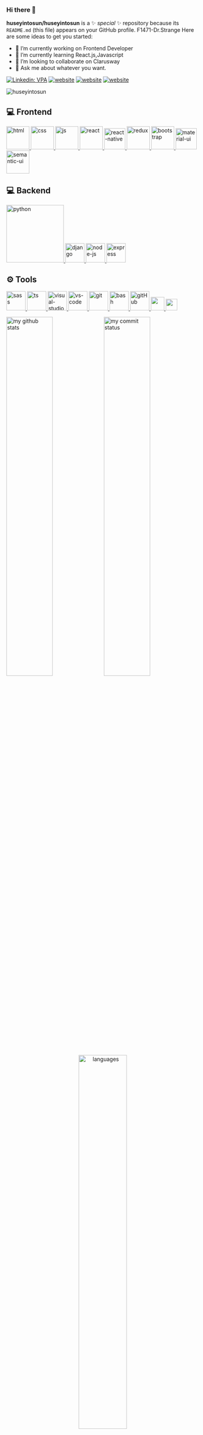 ### Hi there 👋

**huseyintosun/huseyintosun** is a ✨ _special_ ✨ repository because its `README.md` (this file) appears on your GitHub profile.
F1471-Dr.Strange
Here are some ideas to get you started:

- 🔭 I’m currently working on Frontend Developer
- 🌱 I’m currently learning React.js,Javascript
- 👯 I’m looking to collaborate on Clarusway
- 💬 Ask me about whatever you want.


[![Linkedin: VPA](https://img.shields.io/badge/linkedin-%230077B5.svg?&style=for-the-badge&logo=linkedin&logoColor=white)](https://www.linkedin.com/in/huseyintosun/)
[![website](https://img.shields.io/badge/stackoverflow-c8d6e5.svg?&style=for-the-badge&logo=stackoverflow&logoColor=orange)](https://stackoverflow.com/users/15324520/h%c3%bcseyin-tosun)
[![website](https://img.shields.io/badge/gmail-f1f2f6.svg?&style=for-the-badge&logo=gmail&logoColor=red)](mailto:huseyin.tosun.8818@gmail.com)
[![website](https://img.shields.io/badge/%20-medium-black?&style=for-the-badge&logoColor=white)](https://medium.com/@huseyintosun)

<p align="left"> <img src="https://komarev.com/ghpvc/?username=huseyintosun" alt="huseyintosun" /> </p>

## 💻 Frontend

<a href="#" target="_blank"> <img src="https://www.flaticon.com/svg/static/icons/svg/919/919827.svg" alt="html" height="60"/> </a>
<a href="#" target="_blank"> <img src="https://www.flaticon.com/svg/static/icons/svg/919/919826.svg" alt="css" height="60"/> </a>
<a href="#" target="_blank"> <img src="https://cdn.icon-icons.com/icons2/2108/PNG/512/javascript_icon_130900.png" alt="js" height="60"/> </a>
<a href="#" target="_blank"> <img src="https://cdn.icon-icons.com/icons2/2415/PNG/512/react_original_wordmark_logo_icon_146375.png" alt="react" width="60"/> </a>
<a href="#" target="_blank"> <img src="https://www.pngkit.com/png/detail/373-3738691_react-native-svg-transformer-allows-you-import-svg.png" alt="react-native" width="55"/> </a>
<a href="#" target="_blank"> <img src="https://upload.wikimedia.org/wikipedia/commons/4/49/Redux.png" alt="redux" height="60"/> </a>
<a href="#" target="_blank"> <img src="https://cdn.icon-icons.com/icons2/2415/PNG/512/bootstrap_plain_wordmark_logo_icon_146620.png" alt="bootstrap" height="60"/> </a>
<a href="#" target="_blank"> <img src="https://material-ui.com/static/logo_raw.svg" alt="material-ui" height="55"/> </a>
<a href="#" target="_blank"> <img src="https://react.semantic-ui.com/logo.png" alt="semantic-ui" height="60"/> </a>

## 💻 Backend

<a href="#" target="_blank"> <img src="https://www.python.org/static/img/python-logo.png" alt="python" width="150"/> </a>
<a href="#" target="_blank"> <img src="https://www.djangoproject.com/m/img/logos/django-logo-negative.png" alt="django" height="50"/> </a>
<a href="#" target="_blank"> <img src="https://cdn.icon-icons.com/icons2/2415/PNG/512/nodejs_original_logo_icon_146411.png" alt="node-js" height="50"/> </a>
<a href="#" target="_blank"> <img src="https://cdn.buttercms.com/4XpulFfySpWyYTXuaVL2" alt="express" height="50" /> </a>

## ⚙ Tools

<a href="#" target="_blank"> <img src="https://www.flaticon.com/svg/static/icons/svg/919/919831.svg" alt="sass" height="50"/> </a>
<a href="#" target="_blank"> <img src="https://www.flaticon.com/svg/static/icons/svg/919/919832.svg" alt="ts" height="50"/> </a>
<a href="#" target="_blank"> <img src="https://img.icons8.com/color/452/visual-studio-2019.png" alt="visual-studio" height="50"/> </a>
<a href="#" target="_blank"> <img src="https://www.pngitem.com/pimgs/m/80-800968_vscode-visual-studio-logo-png-transparent-png.png" alt="vs-code" height="50"/> </a>
<a href="#" target="_blank"> <img src="https://www.vectorlogo.zone/logos/git-scm/git-scm-icon.svg" alt="git" height="50"/> </a>
<a href="#" target="_blank"> <img src="https://www.vectorlogo.zone/logos/gnu_bash/gnu_bash-icon.svg" alt="bash" height="50"/> </a>
<a href="#" target="_blank"> <img src="https://www.flaticon.com/svg/static/icons/svg/919/919847.svg" alt="gitHub" height="50"/> </a>
<a href="#" target="_blank"> <img src="https://img.shields.io/badge/jira-1e90ff.svg?&style=for-the-badge&logo=jira&logoColor=white" height="35"/> </a>
<a href="#" target="_blank"> <img src="https://upload.wikimedia.org/wikipedia/commons/thumb/b/b9/Slack_Technologies_Logo.svg/1280px-Slack_Technologies_Logo.svg.png" height="30"/> </a>

</p>
<p align="left">
<img src="https://github-readme-stats.vercel.app/api?username=huseyintosun&theme=buefy " alt="my github stats" width="49%"/>&nbsp;
<img src="https://github-readme-streak-stats.herokuapp.com/?user=huseyintosun&theme=buefy&" alt="my commit status" width="49%" /> </p>
<p align="center"> <img src="https://github-readme-stats.vercel.app/api/top-langs/?username=huseyintosun&theme=buefy &layout=compact" alt="languages" width="50%" > </p>

